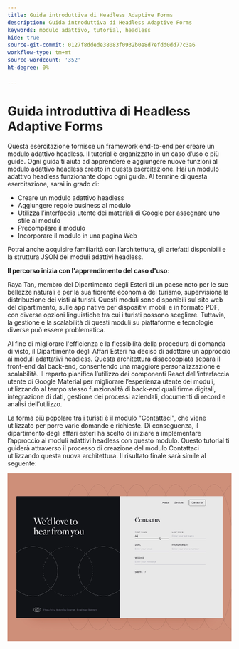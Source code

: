 ```yaml
---
title: Guida introduttiva di Headless Adaptive Forms
description: Guida introduttiva di Headless Adaptive Forms
keywords: modulo adattivo, tutorial, headless
hide: true
source-git-commit: 0127f8ddede38083f0932b0e8d7efdd0dd77c3a6
workflow-type: tm+mt
source-wordcount: '352'
ht-degree: 0%

---
```



# Guida introduttiva di Headless Adaptive Forms

Questa esercitazione fornisce un framework end-to-end per creare un modulo adattivo headless. Il tutorial è organizzato in un caso d’uso e più guide. Ogni guida ti aiuta ad apprendere e aggiungere nuove funzioni al modulo adattivo headless creato in questa esercitazione. Hai un modulo adattivo headless funzionante dopo ogni guida. Al termine di questa esercitazione, sarai in grado di:

* Creare un modulo adattivo headless
* Aggiungere regole business al modulo
* Utilizza l’interfaccia utente dei materiali di Google per assegnare uno stile al modulo
* Precompilare il modulo 
* Incorporare il modulo in una pagina Web

Potrai anche acquisire familiarità con l’architettura, gli artefatti disponibili e la struttura JSON dei moduli adattivi headless.

**Il percorso inizia con l&#39;apprendimento del caso d&#39;uso**:

Raya Tan, membro del Dipartimento degli Esteri di un paese noto per le sue bellezze naturali e per la sua fiorente economia del turismo, supervisiona la distribuzione dei visti ai turisti. Questi moduli sono disponibili sul sito web del dipartimento, sulle app native per dispositivi mobili e in formato PDF, con diverse opzioni linguistiche tra cui i turisti possono scegliere. Tuttavia, la gestione e la scalabilità di questi moduli su piattaforme e tecnologie diverse può essere problematica.

Al fine di migliorare l&#39;efficienza e la flessibilità della procedura di domanda di visto, il Dipartimento degli Affari Esteri ha deciso di adottare un approccio ai moduli adattativi headless. Questa architettura disaccoppiata separa il front-end dal back-end, consentendo una maggiore personalizzazione e scalabilità. Il reparto pianifica l’utilizzo dei componenti React dell’interfaccia utente di Google Material per migliorare l’esperienza utente dei moduli, utilizzando al tempo stesso funzionalità di back-end quali firme digitali, integrazione di dati, gestione dei processi aziendali, documenti di record e analisi dell’utilizzo.

La forma più popolare tra i turisti è il modulo &quot;Contattaci&quot;, che viene utilizzato per porre varie domande e richieste. Di conseguenza, il dipartimento degli affari esteri ha scelto di iniziare a implementare l’approccio ai moduli adattivi headless con questo modulo. Questo tutorial ti guiderà attraverso il processo di creazione del modulo Contattaci utilizzando questa nuova architettura. Il risultato finale sarà simile al seguente:

![Contatta il modulo adattivo headless per gli Stati Uniti](assets/contact-us-headless-adaptive-forms.png)